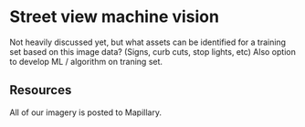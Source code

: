 # Street view machine vision

 Not heavily discussed yet, but what assets can be identified for a training set based on this image data? (Signs, curb cuts, stop lights, etc) Also option to develop ML / algorithm on traning set.

 ## Resources

 All of our imagery is posted to Mapillary.